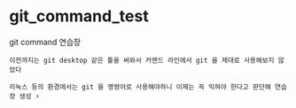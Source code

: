 # git_command_test
git command 연습장

```
이전까지는 git desktop 같은 툴을 써와서 커맨드 라인에서 git 을 제대로 사용해보지 않았다

리눅스 등의 환경에서는 git 을 명령어로 사용해야하니 이제는 꼭 익혀야 한다고 판단해 연습장 생성 ⚡︎
```
